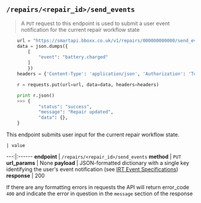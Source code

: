 ## `/repairs/<repair_id>/send_events`

> A `PUT` request to this endpoint is used to submit a user event notification for the current repair workflow state

```python
    url = "https://smartapi.bboxx.co.uk/v1/repairs/000000000000/send_events"
    data = json.dumps({
        [
            "event": "battery.charged"
        ]
        })
    headers = {'Content-Type': 'application/json', 'Authorization': 'Token token=' + A_VALID_TOKEN}

    r = requests.put(url=url, data=data, headers=headers)

    print r.json()
    >>> {
            "status": "success",
            "message": "Repair updated",
            "data": {},
    }
```

This endpoint submits user input for the current repair workflow state. 

    | value 
---:|:------
__endpoint__ | `/repairs/<repair_id>/send_events`
__method__ | `PUT`
__url_params__ | None
__payload__ | JSON-formatted dictionary with a single key identifying the user's event notification (see [IRT Event Specifications](#irt-event-specifications))
__response__ | 200

If there are any formatting errors in requests the API will return error_code `400` and indicate the error in question in the `message` section of the response